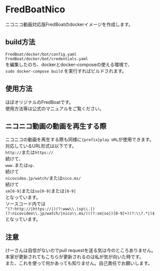 # FredBoatNico

ニコニコ動画対応版FredBoatのdockerイメージを作成します。

## build方法
`FredBoat/docker/bot/config.yaml`<br>
`FredBoat/docker/bot/credentials.yaml`<br>
を編集したのち、dockerとdocker-composeの使える環境で、<br>
```sudo docker-compose build```
を実行すればビルドされます。

## 使用方法
ほぼオリジナルのFredBoatです。<br>
使用方法等は公式のマニュアルをご覧ください。

## ニコニコ動画の動画を再生する際
ニコニコの動画を再生する際も同様に```{prefix}play URL```が使用できます。<br>
対応しているURL形式は以下です。<br>
```http://```または```https://```<br>
続けて、<br>
```www.```または```sp.```<br>
続けて<br>
```nicovideo.jp/watch/```または```nico.ms/```<br>
続けて<br>
```sm[0-9]```または```so[0-9]```または```[0-9]```<br>
となっています。<br>
ソースコード内では<br>
`^(?:http://|https://|)(?:www\\.|sp\\.|)(?:nicovideo\\.jp/watch/|nico\\.ms/)((?:sm|so|)[0-9]+)(?:\\?.*|)$`<br>
となっています。<br>

## 注意
けーさんは自信がないのでpull requestを送る気は今のところありません。<br>
本家が更新されてもこちらが更新されるのは私が気が向いた時です。<br>
また、これを使って何かあっても知りません。自己責任でお願いします。<br>
